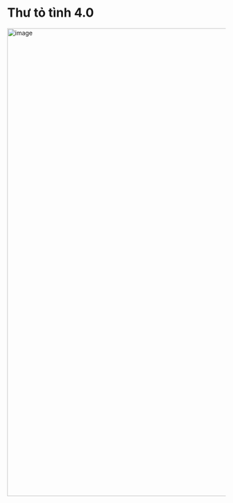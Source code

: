 # Thư tỏ tình 4.0

<img width="1919" height="1079" alt="image" src="https://github.com/user-attachments/assets/2d97a76e-c66e-40b4-9911-160cd0b2ace5" />
